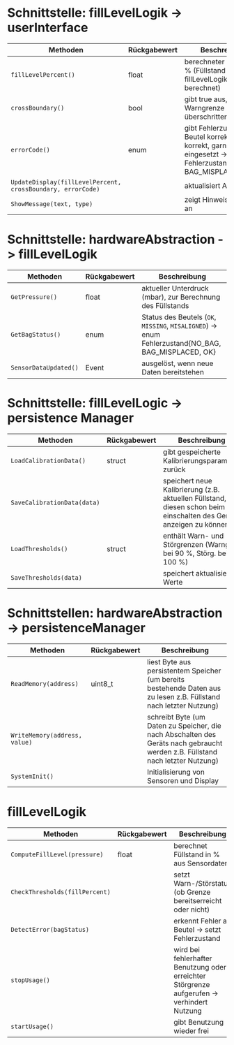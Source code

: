 # Schnittstelle: fillLevelLogik -> userInterface

| **Methoden**                                        | **Rückgabewert** | **Beschreibung**                                 
| ----------------------------------------------------------- | -----------------|--------------------------------------------- 
| `fillLevelPercent()`                                          | float            | berechneter Füllstand in % (Füllstand wird in fillLevelLogik berechnet)                    
| `crossBoundary()`                                             | bool             | gibt true aus, wenn Warngrenze überschritten                     
| `errorCode()`                                                 | enum             | gibt Fehlerzustand aus ( Beutel korrekt, nicht korrekt, garnicht eingesetzt -> enum Fehlerzustand{NO_BAG, BAG_MISPLACED, OK}
| `UpdateDisplay(fillLevelPercent, crossBoundary, errorCode)` |                  | aktualisiert Anzeige               
| `ShowMessage(text, type)`                                   |                  | zeigt Hinweis für Nutzer an                

# Schnittstelle: hardwareAbstraction -> fillLevelLogik

| **Methoden**         | **Rückgabewert** | **Beschreibung**                                
| -------------------- | -----------------|------------------------------------------------------
| `GetPressure()`      | float            | aktueller Unterdruck (mbar), zur Berechnung des Füllstands                    
| `GetBagStatus()`     | enum             | Status des Beutels (`OK`, `MISSING`, `MISALIGNED`) -> enum Fehlerzustand{NO_BAG, BAG_MISPLACED, OK}                     
| `SensorDataUpdated()`  | Event            | ausgelöst, wenn neue Daten bereitstehen      

# Schnittstelle: fillLevelLogic -> persistence Manager

| **Methoden**                | **Rückgabewert**  | **Beschreibung**                               
| --------------------------- | ------------------|-------------------------------------------------------
| `LoadCalibrationData()`     | struct            | gibt gespeicherte Kalibrierungsparameter zurück       
| `SaveCalibrationData(data)` |                   | speichert neue Kalibrierung (z.B. aktuellen Füllstand, um diesen schon beim einschalten des Geräts anzeigen zu können)        
| `LoadThresholds()`          | struct            | enthält Warn- und Störgrenzen (Warng. bei 90 %, Störg. bei 100 %) 
| `SaveThresholds(data)`      |                   | speichert aktualisierte Werte                                      

# Schnittstellen: hardwareAbstraction -> persistenceManager

| **Methoden**                  | **Rückgabewert** | **Beschreibung**                         
| ----------------------------- | -----------------|----------------------------------- 
| `ReadMemory(address)`         | uint8_t          | liest Byte aus persistentem Speicher (um bereits bestehende Daten aus zu lesen z.B. Füllstand nach letzter Nutzung)
| `WriteMemory(address, value)` |                  | schreibt Byte (um Daten zu Speicher, die nach Abschalten des Geräts nach gebraucht werden z.B. Füllstand nach letzter Nutzung)                                
| `SystemInit()`                |                  | Initialisierung von Sensoren und Display       

# fillLevelLogik
 
| **Methoden**                   | **Rückgabewert** | **Beschreibung**              
| ------------------------------ | -----------------|----------------- 
| `ComputeFillLevel(pressure)`   | float            | berechnet Füllstand in % aus Sensordaten
| `CheckThresholds(fillPercent)` |                  | setzt Warn-/Störstatus (ob Grenze bereitserreicht oder nicht)           
| `DetectError(bagStatus)`       |                  | erkennt Fehler an Beutel   -> setzt Fehlerzustand    
| `stopUsage()`                  |                  | wird bei fehlerhafter Benutzung oder erreichter Störgrenze aufgerufen -> verhindert Nutzung
| `startUsage()`                 |                  | gibt Benutzung wieder frei
